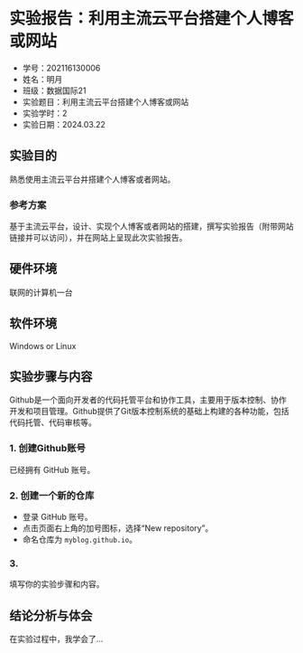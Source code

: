 # 实验报告：利用主流云平台搭建个人博客或网站

- 学号：202116130006
- 姓名：明月
- 班级：数据国际21
- 实验题目：利用主流云平台搭建个人博客或网站
- 实验学时：2
- 实验日期：2024.03.22

## 实验目的

熟悉使用主流云平台并搭建个人博客或者网站。

### 参考方案

基于主流云平台，设计、实现个人博客或者网站的搭建，撰写实验报告（附带网站链接并可以访问），并在网站上呈现此次实验报告。

## 硬件环境

联网的计算机一台

## 软件环境

Windows or Linux

## 实验步骤与内容

Github是一个面向开发者的代码托管平台和协作工具，主要用于版本控制、协作开发和项目管理。Github提供了Git版本控制系统的基础上构建的各种功能，包括代码托管、代码审核等。

### 1. 创建Github账号

已经拥有 GitHub 账号。

### 2. 创建一个新的仓库

- 登录 GitHub 账号。
- 点击页面右上角的加号图标，选择“New repository”。
- 命名仓库为 `myblog.github.io`。

### 3. 

填写你的实验步骤和内容。

## 结论分析与体会

在实验过程中，我学会了...


